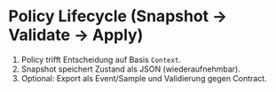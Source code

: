# Policy Lifecycle (Snapshot → Validate → Apply)
1) Policy trifft Entscheidung auf Basis `Context`.
2) Snapshot speichert Zustand als JSON (wiederaufnehmbar).
3) Optional: Export als Event/Sample und Validierung gegen Contract.
